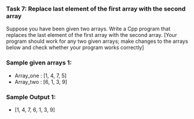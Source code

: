 ### Task 7: Replace last element of the first array with the second array

Suppose you have been given two arrays. Write a Cpp program that replaces the last element of the first array with the second array. [Your program should work for any two given arrays; make changes to the arrays below and check whether your program works correctly]

### Sample given arrays 1:

- Array_one : [1, 4, 7, 5]
- Array_two : [6, 1, 3, 9]

### Sample Output 1:

- [1, 4, 7, 6, 1, 3, 9]
